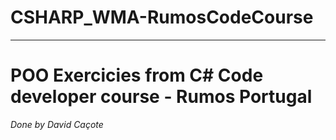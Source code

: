 # CSHARP_WMA-RumosCodeCourse

__________________________________________

<h1> POO Exercicies from C# Code developer course - Rumos Portugal</h1>

<i>Done by David Caçote</i>